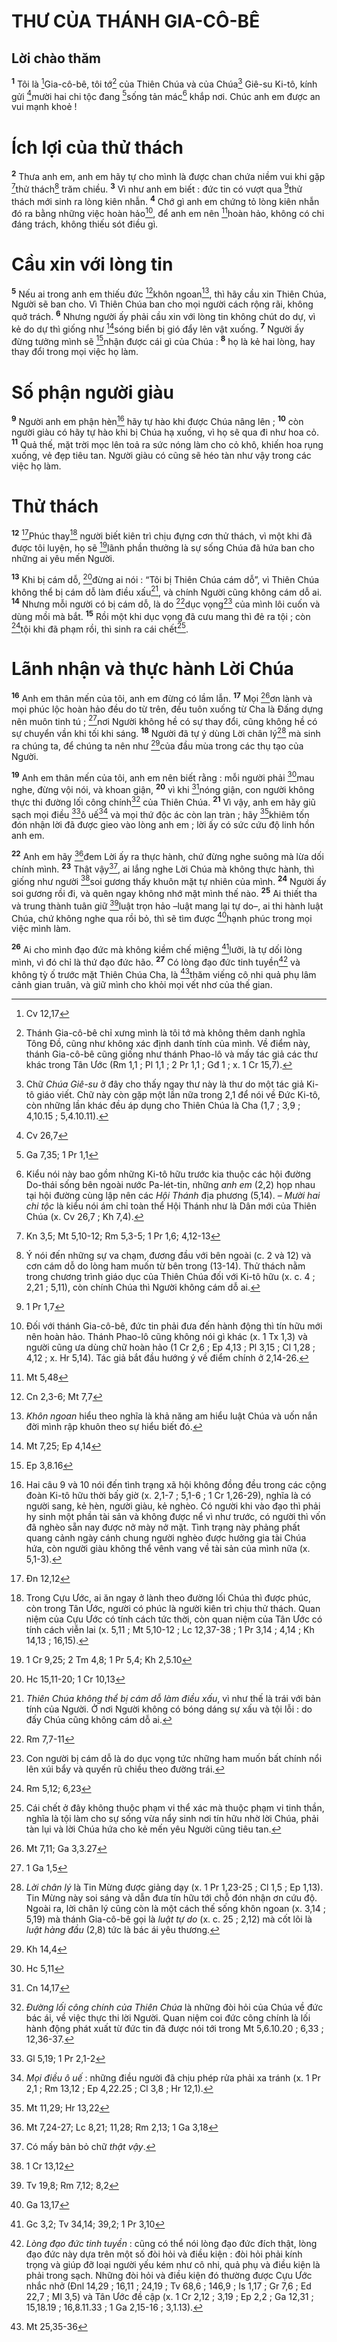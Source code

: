 # THƯ CỦA THÁNH GIA-CÔ-BÊ
## Lời chào thăm
<sup><b>1</b></sup> Tôi là [^1*]Gia-cô-bê, tôi tớ[^1] của Thiên Chúa và của Chúa[^2] Giê-su Ki-tô, kính gửi [^2*]mười hai chi tộc đang [^3*]sống tản mác[^3] khắp nơi. Chúc anh em được an vui mạnh khoẻ !

# Ích lợi của thử thách
<sup><b>2</b></sup> Thưa anh em, anh em hãy tự cho mình là được chan chứa niềm vui khi gặp [^4*]thử thách[^4] trăm chiều. <sup><b>3</b></sup> Vì như anh em biết : đức tin có vượt qua [^5*]thử thách mới sinh ra lòng kiên nhẫn. <sup><b>4</b></sup> Chớ gì anh em chứng tỏ lòng kiên nhẫn đó ra bằng những việc hoàn hảo[^5], để anh em nên [^6*]hoàn hảo, không có chi đáng trách, không thiếu sót điều gì.

# Cầu xin với lòng tin
<sup><b>5</b></sup> Nếu ai trong anh em thiếu đức [^7*]khôn ngoan[^6], thì hãy cầu xin Thiên Chúa, Người sẽ ban cho. Vì Thiên Chúa ban cho mọi người cách rộng rãi, không quở trách. <sup><b>6</b></sup> Nhưng người ấy phải cầu xin với lòng tin không chút do dự, vì kẻ do dự thì giống như [^8*]sóng biển bị gió đẩy lên vật xuống. <sup><b>7</b></sup> Người ấy đừng tưởng mình sẽ [^9*]nhận được cái gì của Chúa : <sup><b>8</b></sup> họ là kẻ hai lòng, hay thay đổi trong mọi việc họ làm.

# Số phận người giàu
<sup><b>9</b></sup> Người anh em phận hèn[^7] hãy tự hào khi được Chúa nâng lên ; <sup><b>10</b></sup> còn người giàu có hãy tự hào khi bị Chúa hạ xuống, vì họ sẽ qua đi như hoa cỏ. <sup><b>11</b></sup> Quả thế, mặt trời mọc lên toả ra sức nóng làm cho cỏ khô, khiến hoa rụng xuống, vẻ đẹp tiêu tan. Người giàu có cũng sẽ héo tàn như vậy trong các việc họ làm.

# Thử thách
<sup><b>12</b></sup> [^10*]Phúc thay[^8] người biết kiên trì chịu đựng cơn thử thách, vì một khi đã được tôi luyện, họ sẽ [^11*]lãnh phần thưởng là sự sống Chúa đã hứa ban cho những ai yêu mến Người.

<sup><b>13</b></sup> Khi bị cám dỗ, [^12*]đừng ai nói : “Tôi bị Thiên Chúa cám dỗ”, vì Thiên Chúa không thể bị cám dỗ làm điều xấu[^9], và chính Người cũng không cám dỗ ai. <sup><b>14</b></sup> Nhưng mỗi người có bị cám dỗ, là do [^13*]dục vọng[^10] của mình lôi cuốn và dùng mồi mà bắt. <sup><b>15</b></sup> Rồi một khi dục vọng đã cưu mang thì đẻ ra tội ; còn [^14*]tội khi đã phạm rồi, thì sinh ra cái chết[^11].

# Lãnh nhận và thực hành Lời Chúa
<sup><b>16</b></sup> Anh em thân mến của tôi, anh em đừng có lầm lẫn. <sup><b>17</b></sup> Mọi [^15*]ơn lành và mọi phúc lộc hoàn hảo đều do từ trên, đều tuôn xuống từ Cha là Đấng dựng nên muôn tinh tú ; [^16*]nơi Người không hề có sự thay đổi, cũng không hề có sự chuyển vần khi tối khi sáng. <sup><b>18</b></sup> Người đã tự ý dùng Lời chân lý[^12] mà sinh ra chúng ta, để chúng ta nên như [^17*]của đầu mùa trong các thụ tạo của Người.

<sup><b>19</b></sup> Anh em thân mến của tôi, anh em nên biết rằng : mỗi người phải [^18*]mau nghe, đừng vội nói, và khoan giận, <sup><b>20</b></sup> vì khi [^19*]nóng giận, con người không thực thi đường lối công chính[^13] của Thiên Chúa. <sup><b>21</b></sup> Vì vậy, anh em hãy giũ sạch mọi điều [^20*]ô uế[^14] và mọi thứ độc ác còn lan tràn ; hãy [^21*]khiêm tốn đón nhận lời đã được gieo vào lòng anh em ; lời ấy có sức cứu độ linh hồn anh em.

<sup><b>22</b></sup> Anh em hãy [^22*]đem Lời ấy ra thực hành, chứ đừng nghe suông mà lừa dối chính mình. <sup><b>23</b></sup> Thật vậy[^15], ai lắng nghe Lời Chúa mà không thực hành, thì giống như người [^23*]soi gương thấy khuôn mặt tự nhiên của mình. <sup><b>24</b></sup> Người ấy soi gương rồi đi, và quên ngay không nhớ mặt mình thế nào. <sup><b>25</b></sup> Ai thiết tha và trung thành tuân giữ [^24*]luật trọn hảo –luật mang lại tự do–, ai thi hành luật Chúa, chứ không nghe qua rồi bỏ, thì sẽ tìm được [^25*]hạnh phúc trong mọi việc mình làm.

<sup><b>26</b></sup> Ai cho mình đạo đức mà không kiềm chế miệng [^26*]lưỡi, là tự dối lòng mình, vì đó chỉ là thứ đạo đức hão. <sup><b>27</b></sup> Có lòng đạo đức tinh tuyền[^16] và không tỳ ố trước mặt Thiên Chúa Cha, là [^27*]thăm viếng cô nhi quả phụ lâm cảnh gian truân, và giữ mình cho khỏi mọi vết nhơ của thế gian.

[^1]: Thánh Gia-cô-bê chỉ xưng mình là tôi tớ mà không thêm danh nghĩa Tông Đồ, cũng như không xác định danh tính của mình. Về điểm này, thánh Gia-cô-bê cũng giống như thánh Phao-lô và mấy tác giả các thư khác trong Tân Ước (Rm 1,1 ; Pl 1,1 ; 2 Pr 1,1 ; Gđ 1 ; x. 1 Cr 15,7).
[^2]: Chữ <i>Chúa Giê-su</i> ở đây cho thấy ngay thư này là thư do một tác giả Ki-tô giáo viết. Chữ này còn gặp một lần nữa trong 2,1 để nói về Đức Ki-tô, còn những lần khác đều áp dụng cho Thiên Chúa là Cha (1,7 ; 3,9 ; 4,10.15 ; 5,4.10.11).
[^3]: Kiểu nói này bao gồm những Ki-tô hữu trước kia thuộc các hội đường Do-thái sống bên ngoài nước Pa-lét-tin, những <i>anh em</i> (2,2) họp nhau tại hội đường cùng lập nên các <i>Hội Thánh</i> địa phương (5,14). – <i>Mười hai chi tộc</i> là kiểu nói ám chỉ toàn thể Hội Thánh như là Dân mới của Thiên Chúa (x. Cv 26,7 ; Kh 7,4).
[^4]: Ý nói đến những sự va chạm, đương đầu với bên ngoài (c. 2 và 12) và cơn cám dỗ do lòng ham muốn từ bên trong (13-14). Thử thách nằm trong chương trình giáo dục của Thiên Chúa đối với Ki-tô hữu (x. c. 4 ; 2,21 ; 5,11), còn chính Chúa thì Người không cám dỗ ai.
[^5]: Đối với thánh Gia-cô-bê, đức tin phải đưa đến hành động thì tín hữu mới nên hoàn hảo. Thánh Phao-lô cũng không nói gì khác (x. 1 Tx 1,3) và người cũng ưa dùng chữ hoàn hảo (1 Cr 2,6 ; Ep 4,13 ; Pl 3,15 ; Cl 1,28 ; 4,12 ; x. Hr 5,14). Tác giả bắt đầu hướng ý về điểm chính ở 2,14-26.
[^6]: <i>Khôn ngoan</i> hiểu theo nghĩa là khả năng am hiểu luật Chúa và uốn nắn đời mình rập khuôn theo sự hiểu biết đó.
[^7]: Hai câu 9 và 10 nói đến tình trạng xã hội không đồng đều trong các cộng đoàn Ki-tô hữu thời bấy giờ (x. 2,1-7 ; 5,1-6 ; 1 Cr 1,26-29), nghĩa là có người sang, kẻ hèn, người giàu, kẻ nghèo. Có người khi vào đạo thì phải hy sinh một phần tài sản và không được nể vì như trước, có người thì vốn đã nghèo sẵn nay được nở mày nở mặt. Tình trạng này phảng phất quang cảnh ngày cánh chung người nghèo được hưởng gia tài Chúa hứa, còn người giàu không thể vênh vang về tài sản của mình nữa (x. 5,1-3).
[^8]: Trong Cựu Ước, ai ăn ngay ở lành theo đường lối Chúa thì được phúc, còn trong Tân Ước, người có phúc là người kiên trì chịu thử thách. Quan niệm của Cựu Ước có tính cách tức thời, còn quan niệm của Tân Ước có tính cách viễn lai (x. 5,11 ; Mt 5,10-12 ; Lc 12,37-38 ; 1 Pr 3,14 ; 4,14 ; Kh 14,13 ; 16,15).
[^9]: <i>Thiên Chúa không thể bị cám dỗ làm điều xấu</i>, vì như thế là trái với bản tính của Người. Ở nơi Người không có bóng dáng sự xấu và tội lỗi : do đấy Chúa cũng không cám dỗ ai.
[^10]: Con người bị cám dỗ là do dục vọng tức những ham muốn bất chính nổi lên xúi bẩy và quyến rũ chiều theo đường trái.
[^11]: Cái chết ở đây không thuộc phạm vi thể xác mà thuộc phạm vi tinh thần, nghĩa là tội làm cho sự sống vừa nẩy sinh nơi tín hữu nhờ lời Chúa, phải tàn lụi và lời Chúa hứa cho kẻ mến yêu Người cũng tiêu tan.
[^12]: <i>Lời chân lý</i> là Tin Mừng được giảng dạy (x. 1 Pr 1,23-25 ; Cl 1,5 ; Ep 1,13). Tin Mừng này soi sáng và dẫn đưa tín hữu tới chỗ đón nhận ơn cứu độ. Ngoài ra, lời chân lý cũng còn là một cách thế sống khôn ngoan (x. 3,14 ; 5,19) mà thánh Gia-cô-bê gọi là <i>luật tự do</i> (x. c. 25 ; 2,12) mà cốt lõi là <i>luật hàng đầu</i> (2,8) tức là bác ái yêu thương.
[^13]: <i>Đường lối công chính của Thiên Chúa</i> là những đòi hỏi của Chúa về đức bác ái, về việc thực thi lời Người. Quan niệm coi đức công chính là lối hành động phát xuất từ đức tin đã được nói tới trong Mt 5,6.10.20 ; 6,33 ; 12,36-37.
[^14]: <i>Mọi điều ô uế</i> : những điều người đã chịu phép rửa phải xa tránh (x. 1 Pr 2,1 ; Rm 13,12 ; Ep 4,22.25 ; Cl 3,8 ; Hr 12,1).
[^15]: Có mấy bản bỏ chữ <i>thật vậy</i>.
[^16]: <i>Lòng đạo đức tinh tuyền</i> : cũng có thể nói lòng đạo đức đích thật, lòng đạo đức này dựa trên một số đòi hỏi và điều kiện : đòi hỏi phải kính trọng và giúp đỡ loại người yếu kém như cô nhi, quả phụ và điều kiện là phải trong sạch. Những đòi hỏi và điều kiện đó thường được Cựu Ước nhắc nhở (Đnl 14,29 ; 16,11 ; 24,19 ; Tv 68,6 ; 146,9 ; Is 1,17 ; Gr 7,6 ; Ed 22,7 ; Ml 3,5) và Tân Ước đề cập (x. 1 Cr 2,12 ; 3,19 ; Ep 2,2 ; Ga 12,31 ; 15,18.19 ; 16,8.11.33 ; 1 Ga 2,15-16 ; 3,1.13).
[^1*]: Cv 12,17
[^2*]: Cv 26,7
[^3*]: Ga 7,35; 1 Pr 1,1
[^4*]: Kn 3,5; Mt 5,10-12; Rm 5,3-5; 1 Pr 1,6; 4,12-13
[^5*]: 1 Pr 1,7
[^6*]: Mt 5,48
[^7*]: Cn 2,3-6; Mt 7,7
[^8*]: Mt 7,25; Ep 4,14
[^9*]: Ep 3,8.16
[^10*]: Đn 12,12
[^11*]: 1 Cr 9,25; 2 Tm 4,8; 1 Pr 5,4; Kh 2,5.10
[^12*]: Hc 15,11-20; 1 Cr 10,13
[^13*]: Rm 7,7-11
[^14*]: Rm 5,12; 6,23
[^15*]: Mt 7,11; Ga 3,3.27
[^16*]: 1 Ga 1,5
[^17*]: Kh 14,4
[^18*]: Hc 5,11
[^19*]: Cn 14,17
[^20*]: Gl 5,19; 1 Pr 2,1-2
[^21*]: Mt 11,29; Hr 13,22
[^22*]: Mt 7,24-27; Lc 8,21; 11,28; Rm 2,13; 1 Ga 3,18
[^23*]: 1 Cr 13,12
[^24*]: Tv 19,8; Rm 7,12; 8,2
[^25*]: Ga 13,17
[^26*]: Gc 3,2; Tv 34,14; 39,2; 1 Pr 3,10
[^27*]: Mt 25,35-36
